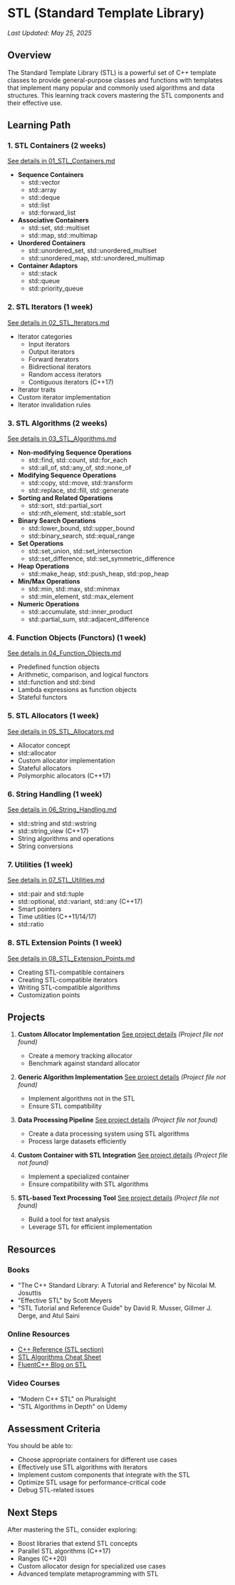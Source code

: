 # STL (Standard Template Library)

*Last Updated: May 25, 2025*

## Overview

The Standard Template Library (STL) is a powerful set of C++ template classes to provide general-purpose classes and functions with templates that implement many popular and commonly used algorithms and data structures. This learning track covers mastering the STL components and their effective use.

## Learning Path

### 1. STL Containers (2 weeks)
[See details in 01_STL_Containers.md](03_STL/01_STL_Containers.md)
- **Sequence Containers**
  - std::vector
  - std::array
  - std::deque
  - std::list
  - std::forward_list
- **Associative Containers**
  - std::set, std::multiset
  - std::map, std::multimap
- **Unordered Containers**
  - std::unordered_set, std::unordered_multiset
  - std::unordered_map, std::unordered_multimap
- **Container Adaptors**
  - std::stack
  - std::queue
  - std::priority_queue

### 2. STL Iterators (1 week)
[See details in 02_STL_Iterators.md](03_STL/02_STL_Iterators.md)
- Iterator categories
  - Input iterators
  - Output iterators
  - Forward iterators
  - Bidirectional iterators
  - Random access iterators
  - Contiguous iterators (C++17)
- Iterator traits
- Custom iterator implementation
- Iterator invalidation rules

### 3. STL Algorithms (2 weeks)
[See details in 03_STL_Algorithms.md](03_STL/03_STL_Algorithms.md)
- **Non-modifying Sequence Operations**
  - std::find, std::count, std::for_each
  - std::all_of, std::any_of, std::none_of
- **Modifying Sequence Operations**
  - std::copy, std::move, std::transform
  - std::replace, std::fill, std::generate
- **Sorting and Related Operations**
  - std::sort, std::partial_sort
  - std::nth_element, std::stable_sort
- **Binary Search Operations**
  - std::lower_bound, std::upper_bound
  - std::binary_search, std::equal_range
- **Set Operations**
  - std::set_union, std::set_intersection
  - std::set_difference, std::set_symmetric_difference
- **Heap Operations**
  - std::make_heap, std::push_heap, std::pop_heap
- **Min/Max Operations**
  - std::min, std::max, std::minmax
  - std::min_element, std::max_element
- **Numeric Operations**
  - std::accumulate, std::inner_product
  - std::partial_sum, std::adjacent_difference

### 4. Function Objects (Functors) (1 week)
[See details in 04_Function_Objects.md](03_STL/04_Function_Objects.md)
- Predefined function objects
- Arithmetic, comparison, and logical functors
- std::function and std::bind
- Lambda expressions as function objects
- Stateful functors

### 5. STL Allocators (1 week)
[See details in 05_STL_Allocators.md](03_STL/05_STL_Allocators.md)
- Allocator concept
- std::allocator
- Custom allocator implementation
- Stateful allocators
- Polymorphic allocators (C++17)

### 6. String Handling (1 week)
[See details in 06_String_Handling.md](03_STL/06_String_Handling.md)
- std::string and std::wstring
- std::string_view (C++17)
- String algorithms and operations
- String conversions

### 7. Utilities (1 week)
[See details in 07_STL_Utilities.md](03_STL/07_STL_Utilities.md)
- std::pair and std::tuple
- std::optional, std::variant, std::any (C++17)
- Smart pointers
- Time utilities (C++11/14/17)
- std::ratio

### 8. STL Extension Points (1 week)
[See details in 08_STL_Extension_Points.md](03_STL/08_STL_Extension_Points.md)
- Creating STL-compatible containers
- Creating STL-compatible iterators
- Writing STL-compatible algorithms
- Customization points

## Projects

1. **Custom Allocator Implementation**
   [See project details](03_STL/Projects/Project1_Custom_Allocator_Implementation.md)
   *(Project file not found)*
   - Create a memory tracking allocator
   - Benchmark against standard allocator

2. **Generic Algorithm Implementation**
   [See project details](03_STL/Projects/Project2_Generic_Algorithm_Implementation.md)
   *(Project file not found)*
   - Implement algorithms not in the STL
   - Ensure STL compatibility

3. **Data Processing Pipeline**
   [See project details](03_STL/Projects/Project3_Data_Processing_Pipeline.md)
   *(Project file not found)*
   - Create a data processing system using STL algorithms
   - Process large datasets efficiently

4. **Custom Container with STL Integration**
   [See project details](03_STL/Projects/Project4_Custom_Container_with_STL_Integration.md)
   *(Project file not found)*
   - Implement a specialized container
   - Ensure compatibility with STL algorithms

5. **STL-based Text Processing Tool**
   [See project details](03_STL/Projects/Project5_STL-based_Text_Processing_Tool.md)
   *(Project file not found)*
   - Build a tool for text analysis
   - Leverage STL for efficient implementation

## Resources

### Books
- "The C++ Standard Library: A Tutorial and Reference" by Nicolai M. Josuttis
- "Effective STL" by Scott Meyers
- "STL Tutorial and Reference Guide" by David R. Musser, Gillmer J. Derge, and Atul Saini

### Online Resources
- [C++ Reference (STL section)](https://en.cppreference.com/w/cpp/container)
- [STL Algorithms Cheat Sheet](https://github.com/gibsjose/cpp-cheat-sheet/blob/master/Data%20Structures%20and%20Algorithms.md)
- [FluentC++ Blog on STL](https://www.fluentcpp.com/stl/)

### Video Courses
- "Modern C++ STL" on Pluralsight
- "STL Algorithms in Depth" on Udemy

## Assessment Criteria

You should be able to:
- Choose appropriate containers for different use cases
- Effectively use STL algorithms with iterators
- Implement custom components that integrate with the STL
- Optimize STL usage for performance-critical code
- Debug STL-related issues

## Next Steps

After mastering the STL, consider exploring:
- Boost libraries that extend STL concepts
- Parallel STL algorithms (C++17)
- Ranges (C++20)
- Custom allocator design for specialized use cases
- Advanced template metaprogramming with STL
